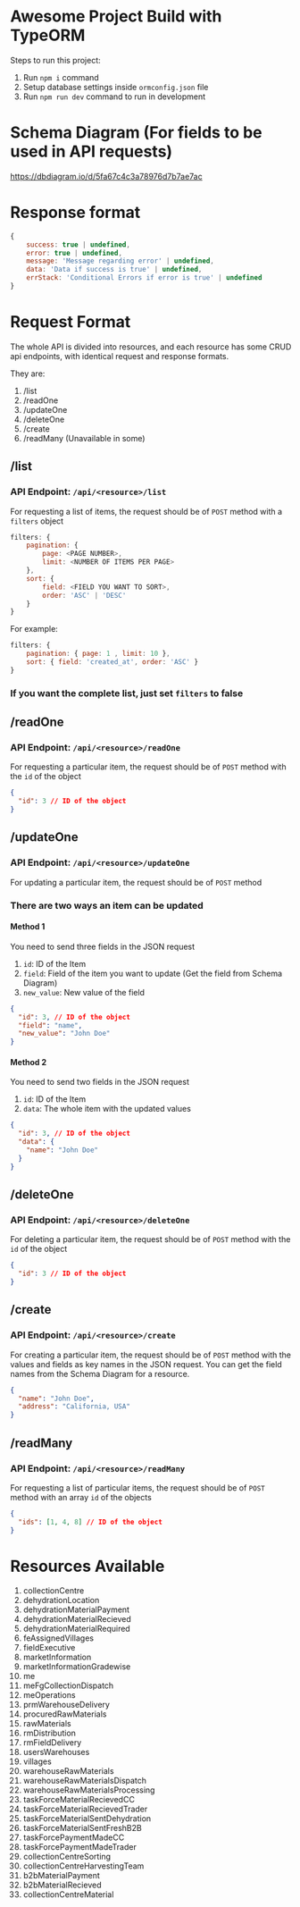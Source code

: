 # Awesome Project Build with TypeORM

Steps to run this project:

1. Run `npm i` command
2. Setup database settings inside `ormconfig.json` file
3. Run `npm run dev` command to run in development

# Schema Diagram (For fields to be used in API requests)

https://dbdiagram.io/d/5fa67c4c3a78976d7b7ae7ac

# Response format

```js
{
    success: true | undefined,
    error: true | undefined,
    message: 'Message regarding error' | undefined,
    data: 'Data if success is true' | undefined,
    errStack: 'Conditional Errors if error is true' | undefined
}
```

# Request Format

The whole API is divided into resources, and each resource has some CRUD api endpoints, with identical request and response formats.

They are:

1. /list
2. /readOne
3. /updateOne
4. /deleteOne
5. /create
6. /readMany (Unavailable in some)

## /list

### API Endpoint: `/api/<resource>/list`

For requesting a list of items, the request should be of `POST` method with a `filters` object

```js
filters: {
    pagination: {
        page: <PAGE NUMBER>,
        limit: <NUMBER OF ITEMS PER PAGE>
    },
    sort: {
        field: <FIELD YOU WANT TO SORT>,
        order: 'ASC' | 'DESC'
    }
}
```

For example:

```js
filters: {
    pagination: { page: 1 , limit: 10 },
    sort: { field: 'created_at', order: 'ASC' }
}
```

### If you want the complete list, just set `filters` to false

## /readOne

### API Endpoint: `/api/<resource>/readOne`

For requesting a particular item, the request should be of `POST` method with the `id` of the object

```json
{
  "id": 3 // ID of the object
}
```

## /updateOne

### API Endpoint: `/api/<resource>/updateOne`

For updating a particular item, the request should be of `POST` method

### There are two ways an item can be updated

#### Method 1

You need to send three fields in the JSON request

1. `id`: ID of the Item
2. `field`: Field of the item you want to update (Get the field from Schema Diagram)
3. `new_value`: New value of the field

```json
{
  "id": 3, // ID of the object
  "field": "name",
  "new_value": "John Doe"
}
```

#### Method 2

You need to send two fields in the JSON request

1. `id`: ID of the Item
2. `data`: The whole item with the updated values

```json
{
  "id": 3, // ID of the object
  "data": {
    "name": "John Doe"
  }
}
```

## /deleteOne

### API Endpoint: `/api/<resource>/deleteOne`

For deleting a particular item, the request should be of `POST` method with the `id` of the object

```json
{
  "id": 3 // ID of the object
}
```

## /create

### API Endpoint: `/api/<resource>/create`

For creating a particular item, the request should be of `POST` method with the values and fields as key names in the JSON request. You can get the field names from the Schema Diagram for a resource.

```json
{
  "name": "John Doe",
  "address": "California, USA"
}
```

## /readMany

### API Endpoint: `/api/<resource>/readMany`

For requesting a list of particular items, the request should be of `POST` method with an array `id` of the objects

```json
{
  "ids": [1, 4, 8] // ID of the object
}
```

# Resources Available

1. collectionCentre
2. dehydrationLocation
3. dehydrationMaterialPayment
4. dehydrationMaterialRecieved
5. dehydrationMaterialRequired
6. feAssignedVillages
7. fieldExecutive
8. marketInformation
9. marketInformationGradewise
10. me
11. meFgCollectionDispatch
12. meOperations
13. prmWarehouseDelivery
14. procuredRawMaterials
15. rawMaterials
16. rmDistribution
17. rmFieldDelivery
18. usersWarehouses
19. villages
20. warehouseRawMaterials
21. warehouseRawMaterialsDispatch
22. warehouseRawMaterialsProcessing
23. taskForceMaterialRecievedCC
24. taskForceMaterialRecievedTrader
25. taskForceMaterialSentDehydration
26. taskForceMaterialSentFreshB2B
27. taskForcePaymentMadeCC
28. taskForcePaymentMadeTrader
29. collectionCentreSorting
30. collectionCentreHarvestingTeam
31. b2bMaterialPayment
32. b2bMaterialRecieved
33. collectionCentreMaterial
